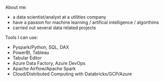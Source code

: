 
About me:

- a data scientist/analyst at a utilities company
- have a passion for machine learning / artifical intelligence / algorthims
- carried out several data related projects


Tools I can use:

- Pyspark/Python, SQL, DAX
- PowerBI, Tableau
- Tabular Editor
- Azure Data Factory, Azure DevOps
- Apache Airflow/Apache Spark
- Cloud/Distributed Computing with Databricks/GCP/Azure
